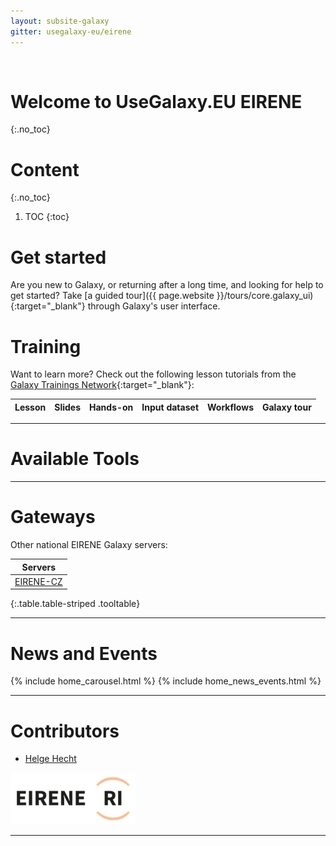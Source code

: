 ```yaml
---
layout: subsite-galaxy
gitter: usegalaxy-eu/eirene
---
```


<br/>

# Welcome to **UseGalaxy.EU EIRENE**
{:.no_toc}



# Content
{:.no_toc}

1. TOC
{:toc}


# Get started

Are you new to Galaxy, or returning after a long time, and looking for help to get started? Take [a guided tour]({{ page.website }}/tours/core.galaxy_ui){:target="_blank"} through Galaxy's user interface.

# Training

Want to learn more? Check out the following lesson tutorials from the [Galaxy Trainings Network](https://galaxyproject.github.io/training-material/){:target="_blank"}:

Lesson | Slides | Hands-on | Input dataset | Workflows | Galaxy tour
--- | --- | --- | --- | --- | ---
--------------------------------------------------------------------

# Available Tools

--------------------------------------------------------------------

# Gateways

Other national EIRENE Galaxy servers:

| Servers |
| --- |
| [EIRENE-CZ](https://umsa.cerit-sc.cz) |
{:.table.table-striped .tooltable}

--------------------------------------------------------------------

# News and Events
{% include home_carousel.html %}
{% include home_news_events.html %}

--------------------------------------------------------------------

# Contributors

- [Helge Hecht](https://github.com/hechth)

[<img src="/assets/media/logo_eirene_black_200.png" alt="EIRENE logo"/>](https://eirene-ri.eu)

--------------------------------------------------------------------
